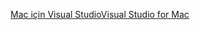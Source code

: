 [<span data-ttu-id="6c0c6-101">Mac için Visual Studio</span><span class="sxs-lookup"><span data-stu-id="6c0c6-101">Visual Studio for Mac</span></span>](https://www.microsoft.com/net/download/macos)
